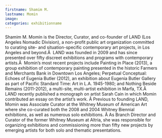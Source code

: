 ```yaml
---
firstname: Shamim M.
lastname: Momin
image:
categories: exhibitionname
---
```


Shamim M. Momin is the Director, Curator, and co-founder of LAND (Los Angeles Nomadic Division), a non-profit public art organization committed to curating site- and situation-specific contemporary art projects, in Los Angeles and beyond.Â  LAND was founded in 2009 and has since presented over fifty discreet exhibitions and programs with contemporary artists.Â  Momin’s most recent projects include Painting in Place (2013), a group exhibition of contemporary painting presented in the historic Farmers and Merchants Bank in Downtown Los Angeles; Perpetual Conceptual: Echoes of Eugenia Butler (2012), an exhibition about Eugenia Butler Gallery as part of Pacific Standard Time: Art in L.A. 1945-1980; and Nothing Beside Remains (2011-2012), a multi-site, multi-artist exhibition in Marfa, TX.Â  LAND recently published a monograph on artist Sarah Cain in which Momin contributed an essay on the artist’s work. Â Previous to founding LAND, Momin was Associate Curator at the Whitney Museum of American Art where she co-curated both the 2008 and 2004 Whitney Biennial exhibitions, as well as numerous solo exhibitions. Â As Branch Director and Curator of the former Whitney Museum at Altria, she was responsible for organizing exhibitions and commissioning more than fifty new projects by emerging artists for both solo and thematic presentations.
